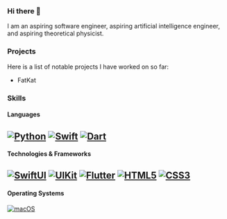 ### Hi there 👋
I am an aspiring software engineer, aspiring artificial intelligence engineer, and aspiring theoretical physicist.

### Projects
Here is a list of notable projects I have worked on so far:
- FatKat

### Skills
#### Languages
[![Python](https://img.shields.io/badge/-Python-black?logo=python&style=for-the-badge)](https://www.python.org)
[![Swift](https://img.shields.io/badge/-Swift-black?logo=swift&style=for-the-badge)](https://www.swift.org)
[![Dart](https://img.shields.io/badge/-Dart-black?logo=dart&style=for-the-badge)](https://www.dart.dev)
--
#### Technologies & Frameworks
[![SwiftUI](https://img.shields.io/badge/-SwiftUI-black?logo=swiftui&style=for-the-badge)](https://developer.apple.com/xcode/swiftui)
[![UIKit](https://img.shields.io/badge/-UIKit-black?logo=uikit&style=for-the-badge)](https://getuikit.com)
[![Flutter](https://img.shields.io/badge/-Flutter-black?logo=flutter&style=for-the-badge)](https://flutter.dev)
[![HTML5](https://img.shields.io/badge/-HTML5-black?logo=html5&style=for-the-badge)](https://html.spec.whatwg.org)
[![CSS3](https://img.shields.io/badge/-CSS3-black?logo=css3&style=for-the-badge)](https://www.css3.com)
--
#### Operating Systems
[![macOS](https://img.shields.io/badge/-macOS-black?logo=macos&style=for-the-badge)](https://support.apple.com/macos)
  
<!--
**natSegOS/natSegOS** is a ✨ _special_ ✨ repository because its `README.md` (this file) appears on your GitHub profile.

Here are some ideas to get you started:

- 🔭 I’m currently working on ...
- 🌱 I’m currently learning ...
- 👯 I’m looking to collaborate on ...
- 🤔 I’m looking for help with ...
- 💬 Ask me about ...
- 📫 How to reach me: ...
- 😄 Pronouns: ...
- ⚡ Fun fact: ...
-->
